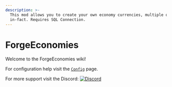 ```yaml
---
description: >-
  This mod allows you to create your own economy currencies, multiple of them
  in-fact. Requires SQL Connection.
---
```


# ForgeEconomies

Welcome to the ForgeEconomies wiki!

For configuration help visit the [`Config`](config.md) page.

For more support visit the Discord: [![Discord](https://camo.githubusercontent.com/f5c9e691a16267d81f51857e196c6f29814f3f6c4ae615238cac06da1578cfca/68747470733a2f2f696d672e736869656c64732e696f2f646973636f72642f383331393636363431353836383331343331)](https://discord.gg/7vqgtrjDGw)
